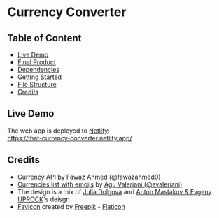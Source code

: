 # Currency Converter

## Table of Content

- [Live Demo](#live-demo)
- [Final Product](#final-product)
- [Dependencies](#dependencies)
- [Getting Started](#getting-started)
- [File Structure](#file-structure)
- [Credits](#credits)

## Live Demo

The web app is deployed to [Netlify](https://www.netlify.com):  
https://that-currency-converter.netlify.app/

## Credits

- [Currency API](https://github.com/fawazahmed0/currency-api) by [Fawaz Ahmed (@fawazahmed0)](https://github.com/fawazahmed0)
- [Currencies list with emojis](https://gist.github.com/avaleriani/2ce5d24f905825ce0e2f8489c9fda4c3) by [Agu Valeriani (@avaleriani)](https://gist.github.com/avaleriani)
- The design is a mix of [Julia Dolgova](https://www.behance.net/gallery/139329605/Daily-UI-Challenge-004-Calculato-surrency-converter) and [Anton Mastakov & Evgeny UPROCK](https://www.behance.net/gallery/139120523/Broadway-Malyan-Web-concept)'s deisgn
- [Favicon](https://www.flaticon.com/free-icons/dollar-symbol) created by [Freepik](https://www.flaticon.com/authors/freepik) - [Flaticon](https://www.flaticon.com/)